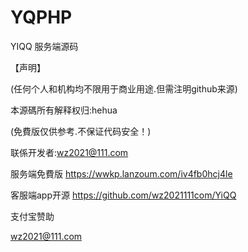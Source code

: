 # YQPHP
YIQQ 服务端源码



【声明】

(任何个人和机构均不限用于商业用途.但需注明github来源)

本源碼所有解释权归:hehua  



(免費版仅供参考.不保证代码安全！)

联係开发者:wz2021@111.com





服务端免費版
https://wwkp.lanzoum.com/iv4fb0hcj4le

客服端app开源
https://github.com/wz2021111com/YiQQ



支付宝赞助

wz2021@111.com




